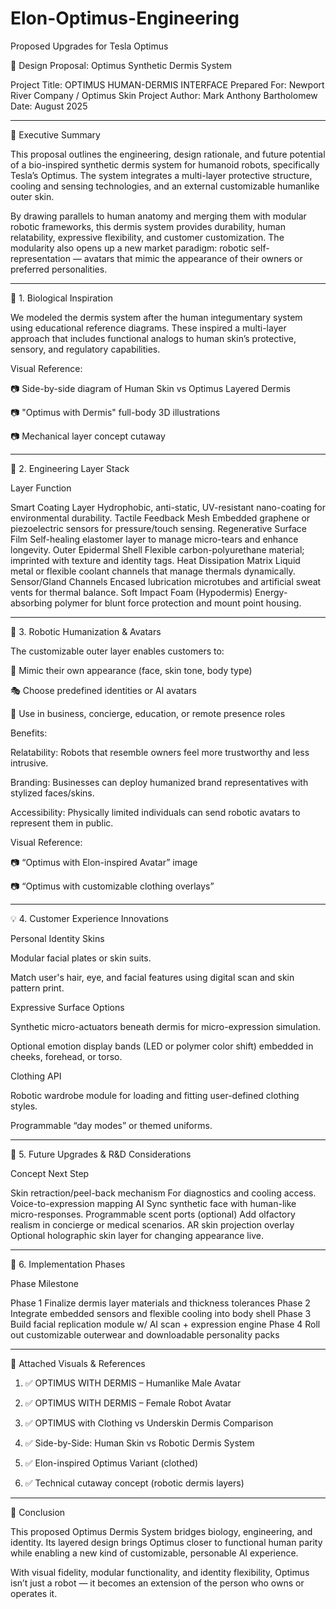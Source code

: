 # Elon-Optimus-Engineering
Proposed Upgrades for Tesla Optimus



🦾 Design Proposal: Optimus Synthetic Dermis System

Project Title: OPTIMUS HUMAN-DERMIS INTERFACE
Prepared For: Newport River Company / Optimus Skin Project
Author: Mark Anthony Bartholomew
Date: August 2025


---

🔧 Executive Summary

This proposal outlines the engineering, design rationale, and future potential of a bio-inspired synthetic dermis system for humanoid robots, specifically Tesla’s Optimus. The system integrates a multi-layer protective structure, cooling and sensing technologies, and an external customizable humanlike outer skin.

By drawing parallels to human anatomy and merging them with modular robotic frameworks, this dermis system provides durability, human relatability, expressive flexibility, and customer customization. The modularity also opens up a new market paradigm: robotic self-representation — avatars that mimic the appearance of their owners or preferred personalities.


---

🧬 1. Biological Inspiration

We modeled the dermis system after the human integumentary system using educational reference diagrams. These inspired a multi-layer approach that includes functional analogs to human skin’s protective, sensory, and regulatory capabilities.

Visual Reference:

📷 Side-by-side diagram of Human Skin vs Optimus Layered Dermis

📷 "Optimus with Dermis" full-body 3D illustrations

📷 Mechanical layer concept cutaway



---

🧱 2. Engineering Layer Stack

Layer	Function

Smart Coating Layer	Hydrophobic, anti-static, UV-resistant nano-coating for environmental durability.
Tactile Feedback Mesh	Embedded graphene or piezoelectric sensors for pressure/touch sensing.
Regenerative Surface Film	Self-healing elastomer layer to manage micro-tears and enhance longevity.
Outer Epidermal Shell	Flexible carbon-polyurethane material; imprinted with texture and identity tags.
Heat Dissipation Matrix	Liquid metal or flexible coolant channels that manage thermals dynamically.
Sensor/Gland Channels	Encased lubrication microtubes and artificial sweat vents for thermal balance.
Soft Impact Foam (Hypodermis)	Energy-absorbing polymer for blunt force protection and mount point housing.



---

🧠 3. Robotic Humanization & Avatars

The customizable outer layer enables customers to:

🧍 Mimic their own appearance (face, skin tone, body type)

🎭 Choose predefined identities or AI avatars

👔 Use in business, concierge, education, or remote presence roles


Benefits:

Relatability: Robots that resemble owners feel more trustworthy and less intrusive.

Branding: Businesses can deploy humanized brand representatives with stylized faces/skins.

Accessibility: Physically limited individuals can send robotic avatars to represent them in public.


Visual Reference:

📷 “Optimus with Elon-inspired Avatar” image

📷 “Optimus with customizable clothing overlays”



---

💡 4. Customer Experience Innovations

Personal Identity Skins

Modular facial plates or skin suits.

Match user's hair, eye, and facial features using digital scan and skin pattern print.


Expressive Surface Options

Synthetic micro-actuators beneath dermis for micro-expression simulation.

Optional emotion display bands (LED or polymer color shift) embedded in cheeks, forehead, or torso.


Clothing API

Robotic wardrobe module for loading and fitting user-defined clothing styles.

Programmable “day modes” or themed uniforms.



---

🚀 5. Future Upgrades & R&D Considerations

Concept	Next Step

Skin retraction/peel-back mechanism	For diagnostics and cooling access.
Voice-to-expression mapping AI	Sync synthetic face with human-like micro-responses.
Programmable scent ports (optional)	Add olfactory realism in concierge or medical scenarios.
AR skin projection overlay	Optional holographic skin layer for changing appearance live.



---

🧾 6. Implementation Phases

Phase	Milestone

Phase 1	Finalize dermis layer materials and thickness tolerances
Phase 2	Integrate embedded sensors and flexible cooling into body shell
Phase 3	Build facial replication module w/ AI scan + expression engine
Phase 4	Roll out customizable outerwear and downloadable personality packs



---

📎 Attached Visuals & References

1. ✅ OPTIMUS WITH DERMIS – Humanlike Male Avatar


2. ✅ OPTIMUS WITH DERMIS – Female Robot Avatar


3. ✅ OPTIMUS with Clothing vs Underskin Dermis Comparison


4. ✅ Side-by-Side: Human Skin vs Robotic Dermis System


5. ✅ Elon-inspired Optimus Variant (clothed)


6. ✅ Technical cutaway concept (robotic dermis layers)




---

🧠 Conclusion

This proposed Optimus Dermis System bridges biology, engineering, and identity. Its layered design brings Optimus closer to functional human parity while enabling a new kind of customizable, personable AI experience.

With visual fidelity, modular functionality, and identity flexibility, Optimus isn’t just a robot — it becomes an extension of the person who owns or operates it.
